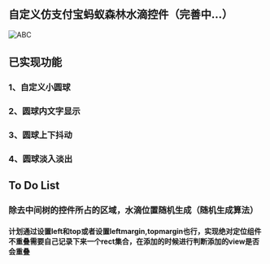 ## 自定义仿支付宝蚂蚁森林水滴控件（完善中...）

 ![ABC](https://github.com/xiaohaibin/CustomWaterView/blob/master/screenshot/gif.gif) 


## 已实现功能

### 1、自定义小圆球

### 2、圆球内文字显示

### 3、圆球上下抖动

### 4、圆球淡入淡出

## To Do List

### 除去中间树的控件所占的区域，水滴位置随机生成（随机生成算法）

#### 计划通过设置left和top或者设置leftmargin,topmargin也行，实现绝对定位组件不重叠需要自己记录下来一个rect集合，在添加的时候进行判断添加的view是否会重叠
